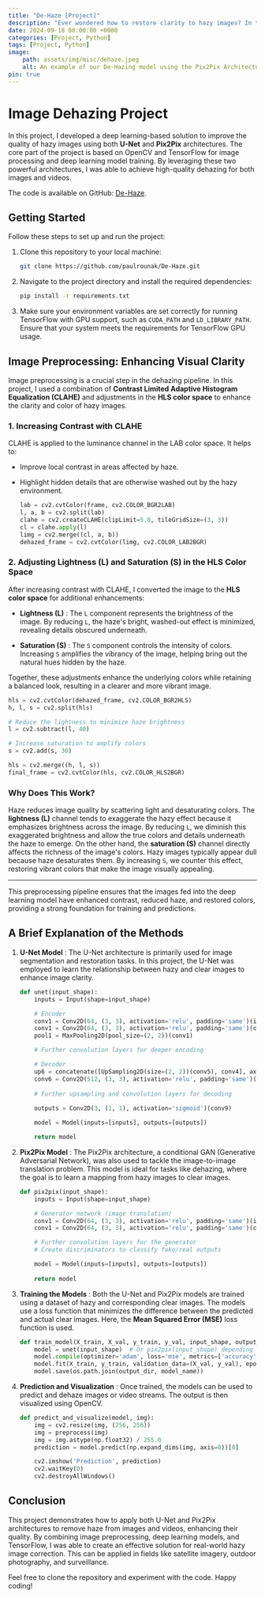 ```yaml
---
title: "De-Haze [Project]"
description: "Ever wondered how to restore clarity to hazy images? In this blog, we'll explore a Python implementation of a dehazing algorithm using Pix2Pix, with the code available on GitHub."
date: 2024-09-18 00:00:00 +0000
categories: [Project, Python]
tags: [Project, Python]
image: 
    path: assets/img/misc/dehaze.jpeg
    alt: An example of our De-Hazing model using the Pix2Pix Architecture
pin: true
---
```


# Image Dehazing Project

In this project, I developed a deep learning-based solution to improve the quality of hazy images using both **U-Net** and **Pix2Pix** architectures. The core part of the project is based on OpenCV and TensorFlow for image processing and deep learning model training. By leveraging these two powerful architectures, I was able to achieve high-quality dehazing for both images and videos.

The code is available on GitHub: [De-Haze](https://github.com/paulrounak/De-Haze.git).

## Getting Started

Follow these steps to set up and run the project:

1. Clone this repository to your local machine:

    ```bash
    git clone https://github.com/paulrounak/De-Haze.git
    ```

2. Navigate to the project directory and install the required dependencies:


    ```bash
    pip install -r requirements.txt
    ```

3. Make sure your environment variables are set correctly for running TensorFlow with GPU support, such as `CUDA_PATH` and `LD_LIBRARY_PATH`. Ensure that your system meets the requirements for TensorFlow GPU usage.
 
## Image Preprocessing: Enhancing Visual Clarity

Image preprocessing is a crucial step in the dehazing pipeline. In this project, I used a combination of **Contrast Limited Adaptive Histogram Equalization (CLAHE)** and adjustments in the **HLS color space** to enhance the clarity and color of hazy images.

### 1. Increasing Contrast with CLAHE
CLAHE is applied to the luminance channel in the LAB color space. It helps to:
- Improve local contrast in areas affected by haze.
- Highlight hidden details that are otherwise washed out by the hazy environment.

    ```python
    lab = cv2.cvtColor(frame, cv2.COLOR_BGR2LAB)
    l, a, b = cv2.split(lab)
    clahe = cv2.createCLAHE(clipLimit=5.0, tileGridSize=(3, 3))
    cl = clahe.apply(l)
    limg = cv2.merge((cl, a, b))
    dehazed_frame = cv2.cvtColor(limg, cv2.COLOR_LAB2BGR)
    ```

### 2. Adjusting Lightness (L) and Saturation (S) in the HLS Color Space 
After increasing contrast with CLAHE, I converted the image to the **HLS color space**  for additional enhancements: 
- **Lightness (L)** : The `L` component represents the brightness of the image. By reducing `L`, the haze's bright, washed-out effect is minimized, revealing details obscured underneath.
 
- **Saturation (S)** : The `S` component controls the intensity of colors. Increasing `S` amplifies the vibrancy of the image, helping bring out the natural hues hidden by the haze.

Together, these adjustments enhance the underlying colors while retaining a balanced look, resulting in a clearer and more vibrant image.

```python
hls = cv2.cvtColor(dehazed_frame, cv2.COLOR_BGR2HLS)
h, l, s = cv2.split(hls)

# Reduce the lightness to minimize haze brightness
l = cv2.subtract(l, 40)

# Increase saturation to amplify colors
s = cv2.add(s, 30)

hls = cv2.merge((h, l, s))
final_frame = cv2.cvtColor(hls, cv2.COLOR_HLS2BGR)
```

### Why Does This Work? 
Haze reduces image quality by scattering light and desaturating colors. The **lightness (L)**  channel tends to exaggerate the hazy effect because it emphasizes brightness across the image. By reducing `L`, we diminish this exaggerated brightness and allow the true colors and details underneath the haze to emerge. On the other hand, the **saturation (S)**  channel directly affects the richness of the image's colors. Hazy images typically appear dull because haze desaturates them. By increasing `S`, we counter this effect, restoring vibrant colors that make the image visually appealing.

---


This preprocessing pipeline ensures that the images fed into the deep learning model have enhanced contrast, reduced haze, and restored colors, providing a strong foundation for training and predictions.
 
## A Brief Explanation of the Methods
1. **U-Net Model** :
The U-Net architecture is primarily used for image segmentation and restoration tasks. In this project, the U-Net was employed to learn the relationship between hazy and clear images to enhance image clarity.

    ```python
    def unet(input_shape):
        inputs = Input(shape=input_shape)

        # Encoder
        conv1 = Conv2D(64, (3, 3), activation='relu', padding='same')(inputs)
        conv1 = Conv2D(64, (3, 3), activation='relu', padding='same')(conv1)
        pool1 = MaxPooling2D(pool_size=(2, 2))(conv1)

        # Further convolution layers for deeper encoding

        # Decoder
        up6 = concatenate([UpSampling2D(size=(2, 2))(conv5), conv4], axis=-1)
        conv6 = Conv2D(512, (3, 3), activation='relu', padding='same')(up6)
        
        # Further upsampling and convolution layers for decoding
        
        outputs = Conv2D(3, (1, 1), activation='sigmoid')(conv9)

        model = Model(inputs=[inputs], outputs=[outputs])

        return model
    ```
 
2. **Pix2Pix Model** :
The Pix2Pix architecture, a conditional GAN (Generative Adversarial Network), was also used to tackle the image-to-image translation problem. This model is ideal for tasks like dehazing, where the goal is to learn a mapping from hazy images to clear images.

    ```python
    def pix2pix(input_shape):
        inputs = Input(shape=input_shape)

        # Generator network (image translation)
        conv1 = Conv2D(64, (3, 3), activation='relu', padding='same')(inputs)
        conv1 = Conv2D(64, (3, 3), activation='relu', padding='same')(conv1)

        # Further convolution layers for the generator
        # Create discriminators to classify fake/real outputs

        model = Model(inputs=[inputs], outputs=[outputs])
        
        return model
    ```
 
3. **Training the Models** :
Both the U-Net and Pix2Pix models are trained using a dataset of hazy and corresponding clear images. The models use a loss function that minimizes the difference between the predicted and actual clear images. Here, the **Mean Squared Error (MSE)**  loss function is used.

    ```python
    def train_model(X_train, X_val, y_train, y_val, input_shape, output_dir, num_epochs=60, batch_size=3, model_name='my_Model.h5'):
        model = unet(input_shape)  # Or pix2pix(input_shape) depending on the model
        model.compile(optimizer='adam', loss='mse', metrics=['accuracy'])
        model.fit(X_train, y_train, validation_data=(X_val, y_val), epochs=num_epochs, batch_size=batch_size)
        model.save(os.path.join(output_dir, model_name))
    ```
 
4. **Prediction and Visualization** :
Once trained, the models can be used to predict and dehaze images or video streams. The output is then visualized using OpenCV.

    ```python
    def predict_and_visualize(model, img):
        img = cv2.resize(img, (256, 256))
        img = preprocess(img)
        img = img.astype(np.float32) / 255.0
        prediction = model.predict(np.expand_dims(img, axis=0))[0]

        cv2.imshow('Prediction', prediction)
        cv2.waitKey(0)
        cv2.destroyAllWindows()
    ```

## Conclusion 

This project demonstrates how to apply both U-Net and Pix2Pix architectures to remove haze from images and videos, enhancing their quality. By combining image preprocessing, deep learning models, and TensorFlow, I was able to create an effective solution for real-world hazy image correction. This can be applied in fields like satellite imagery, outdoor photography, and surveillance.

Feel free to clone the repository and experiment with the code. Happy coding!
